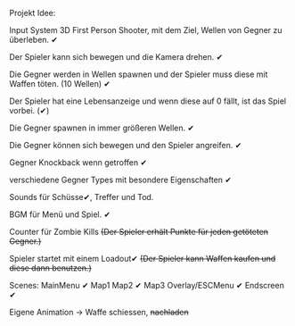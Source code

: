 ﻿Projekt Idee:


Input System
3D First Person Shooter, mit dem Ziel, Wellen von Gegner zu überleben. ✔

Der Spieler kann sich bewegen und die Kamera drehen. ✔

Die Gegner werden in Wellen spawnen und der Spieler muss diese mit Waffen töten. (10 Wellen) ✔

Der Spieler hat eine Lebensanzeige und wenn diese auf 0 fällt, ist das Spiel vorbei. (✔)

Die Gegner spawnen in immer größeren Wellen. ✔

Die Gegner können sich bewegen und den Spieler angreifen. ✔

Gegner Knockback wenn getroffen ✔

verschiedene Gegner Types mit besondere Eigenschaften ✔

Sounds für Schüsse✔, Treffer und Tod.

BGM für Menü und Spiel. ✔

Counter für Zombie Kills ~~(Der Spieler erhält Punkte für jeden getöteten Gegner.)~~

Spieler startet mit einem Loadout✔ ~~(Der Spieler kann Waffen kaufen und diese dann benutzen.)~~


Scenes:
MainMenu ✔
Map1
Map2 ✔
Map3
Overlay/ESCMenu ✔
Endscreen ✔

Eigene Animation -> Waffe schiessen, ~~nachladen~~
